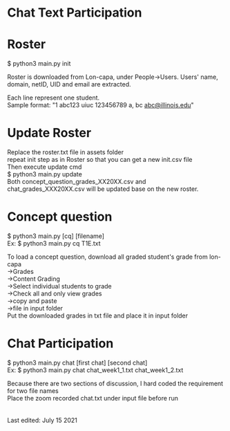 # Chat Text Participation 

# Roster

$ python3 main.py init

Roster is downloaded from Lon-capa, under People->Users. Users' name, domain, netID, UID and email are extracted.  <br>

Each line represent one student. <br>
Sample format: "1		abc123	uiuc	123456789	a, bc	abc@illinois.edu"   <br>


# Update Roster

Replace the roster.txt file in assets folder <br>
repeat init step as in Roster so that you can get a new init.csv file <br>
Then execute update cmd <br>
$ python3 main.py update    <br>
Both concept_question_grades_XX20XX.csv and chat_grades_XXX20XX.csv will be updated base on the new roster. <br>

# Concept question

$ python3 main.py [cq] [filename] <br>
Ex: $ python3 main.py cq T1E.txt <br>

To load a concept question, download all graded student's grade from lon-capa       <br>
    ->Grades                                    <br>
    ->Content Grading                           <br>
    ->Select individual students to grade       <br>
    ->Check all and only view grades            <br>
    ->copy and paste                            <br>
    ->file in input folder                      <br>
Put the downloaded grades in txt file and place it in input folder  <br>

# Chat Participation
$ python3 main.py chat [first chat] [second chat]   <br>
Ex: $ python3 main.py chat chat_week1_1.txt chat_week1_2.txt

Because there are two sections of discussion, I hard coded the requirement for two file names <br>
Place the zoom recorded chat.txt under input file before run    <br>
<br>
<br>
Last edited: July 15 2021 <br>
